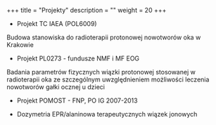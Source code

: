 +++
title = "Projekty"
description = ""
weight = 20
+++


  * Projekt TC IAEA (POL6009)

   Budowa stanowiska do radioterapii protonowej nowotworów oka w Krakowie

  * Projekt PL0273 - fundusze NMF i MF EOG

  Badania parametrów fizycznych wiązki protonowej stosowanej w radioterapii oka ze szczególnym uwzględnieniem możliwości leczenia nowotworów gałki ocznej u dzieci

  * Projekt POMOST - FNP, PO IG 2007-2013

  * Dozymetria EPR/alaninowa terapeutycznych wiązek jonowych